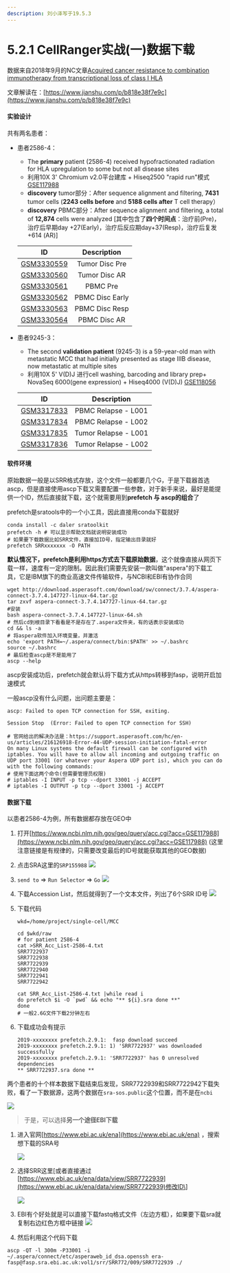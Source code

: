 ```yaml
---
description: 刘小泽写于19.5.3
---
```


# 5.2.1 CellRanger实战\(一\)数据下载

数据来自2018年9月的NC文章[Acquired cancer resistance to combination immunotherapy from transcriptional loss of class I HLA](https://www.nature.com/articles/s41467-018-06300-3)

文章解读在：[https://www.jianshu.com/p/b818e38f7e9c](https://www.jianshu.com/p/b818e38f7e9c)

#### 实验设计

共有两名患者：

* 患者2586-4：

  * The **primary** patient \(2586-4\) received hypofractionated radiation for HLA upregulation to some but not all disease sites
  * 利用10X 3' Chromium v2.0平台建库 + Hiseq2500 "rapid run"模式 [GSE117988](https://www.ncbi.nlm.nih.gov/geo/query/acc.cgi?acc=GSE117988)
  * **discovery** tumor部分：After sequence alignment and filtering, **7431** tumor cells \(**2243 cells before** and **5188 cells after** T cell therapy）
  * **discovery** PBMC部分：After sequence alignment and filtering, a total of **12,874** cells were analyzed \[其中包含了**四个时间点**：治疗前\(Pre\)，治疗后早期day +27\(Early\)，治疗后反应期day+37\(Resp\)，治疗后复发+614 \(AR\)\]

  | ID | Description |
  | :---: | :---: |
  | [GSM3330559](https://www.ncbi.nlm.nih.gov/geo/query/acc.cgi?acc=GSM3330559) | Tumor Disc Pre |
  | [GSM3330560](https://www.ncbi.nlm.nih.gov/geo/query/acc.cgi?acc=GSM3330560) | Tumor Disc AR |
  | [GSM3330561](https://www.ncbi.nlm.nih.gov/geo/query/acc.cgi?acc=GSM3330561) | PBMC Pre |
  | [GSM3330562](https://www.ncbi.nlm.nih.gov/geo/query/acc.cgi?acc=GSM3330562) | PBMC Disc Early |
  | [GSM3330563](https://www.ncbi.nlm.nih.gov/geo/query/acc.cgi?acc=GSM3330563) | PBMC Disc Resp |
  | [GSM3330564](https://www.ncbi.nlm.nih.gov/geo/query/acc.cgi?acc=GSM3330564) | PBMC Disc AR |

* 患者9245-3：

  * The second **validation patient** \(9245-3\) is a 59-year-old man with metastatic MCC that had initially presented as stage IIIB disease, now metastatic at multiple sites
  * 利用10X 5' V\(D\)J 进行cell washing, barcoding and library prep+ NovaSeq 6000\(gene expression\) + Hiseq4000 \(V\(D\)J\)  [GSE118056](https://www.ncbi.nlm.nih.gov/geo/query/acc.cgi?acc=GSE118056) 

  | ID | Description |
  | :---: | :---: |
  | [GSM3317833](https://www.ncbi.nlm.nih.gov/geo/query/acc.cgi?acc=GSM3317833) | PBMC Relapse - L001 |
  | [GSM3317834](https://www.ncbi.nlm.nih.gov/geo/query/acc.cgi?acc=GSM3317834) | PBMC Relapse - L002 |
  | [GSM3317835](https://www.ncbi.nlm.nih.gov/geo/query/acc.cgi?acc=GSM3317835) | Tumor Relapse - L001 |
  | [GSM3317836](https://www.ncbi.nlm.nih.gov/geo/query/acc.cgi?acc=GSM3317836) | Tumor Relapse - L002 |

#### 软件环境

原始数据一般是以SRR格式存放，这个文件一般都要几个G，于是下载器首选ascp，但是直接使用ascp下载又需要配置一些参数，对于新手来说，最好是能提供一个ID，然后直接就下载，这个就需要用到**prefetch 与 ascp的组合**了

prefetch是sratools中的一个小工具，因此直接用conda下载就好

```text
conda install -c daler sratoolkit
prefetch -h # 可以显示帮助文档就说明安装成功
# 如果要下载数据比如SRR文件，直接加ID号，指定输出目录就好
prefetch SRRxxxxxxx -O PATH
```

**默认情况下，prefetch是利用https方式去下载原始数据**，这个就像直接从网页下载一样，速度有一定的限制。因此我们需要先安装一款叫做"aspera"的下载工具，它是IBM旗下的商业高速文件传输软件，与NCBI和EBI有协作合同

```text
wget http://download.asperasoft.com/download/sw/connect/3.7.4/aspera-connect-3.7.4.147727-linux-64.tar.gz
tar zxvf aspera-connect-3.7.4.147727-linux-64.tar.gz
#安装
bash aspera-connect-3.7.4.147727-linux-64.sh
# 然后cd到根目录下看看是不是存在了.aspera文件夹，有的话表示安装成功
cd && ls -a
# 将aspera软件加入环境变量，并激活
echo 'export PATH=~/.aspera/connect/bin:$PATH' >> ~/.bashrc
source ~/.bashrc
# 最后检查ascp是不是能用了
ascp --help
```

ascp安装成功后，prefetch就会默认将下载方式从https转移到fasp，说明开启加速模式

一般ascp没有什么问题，出问题主要是：

```text
ascp: Failed to open TCP connection for SSH, exiting.

Session Stop  (Error: Failed to open TCP connection for SSH)

# 官网给出的解决办法是：https://support.asperasoft.com/hc/en-us/articles/216126918-Error-44-UDP-session-initiation-fatal-error
On many Linux systems the default firewall can be configured with iptables. You will have to allow all incoming and outgoing traffic on UDP port 33001 (or whatever your Aspera UDP port is), which you can do with the following commands:
# 使用下面这两个命令(但需要管理员权限)
# iptables -I INPUT -p tcp --dport 33001 -j ACCEPT
# iptables -I OUTPUT -p tcp --dport 33001 -j ACCEPT
```

#### 数据下载

以患者2586-4为例，所有数据都存放在GEO中

1. 打开[https://www.ncbi.nlm.nih.gov/geo/query/acc.cgi?acc=GSE117988](https://www.ncbi.nlm.nih.gov/geo/query/acc.cgi?acc=GSE117988) \(这里注意链接是有规律的，只需要改变最后的ID号就能获取其他的GEO数据\)
2. 点击SRA这里的`SRP155988` ![](https://jieandze1314-1255603621.cos.ap-guangzhou.myqcloud.com/blog/2019-09-19-071912.png)
3. `send to` =&gt; `Run Selector` =&gt; `Go` ![](https://jieandze1314-1255603621.cos.ap-guangzhou.myqcloud.com/blog/2019-09-19-071927.png)
4. 下载Accession List，然后就得到了一个文本文件，列出了6个SRR ID号 ![](https://jieandze1314-1255603621.cos.ap-guangzhou.myqcloud.com/blog/2019-09-19-071939.png)
5. 下载代码

   ```text
   wkd=/home/project/single-cell/MCC

   cd $wkd/raw
   # for patient 2586-4
   cat >SRR_Acc_List-2586-4.txt
   SRR7722937
   SRR7722938
   SRR7722939
   SRR7722940
   SRR7722941
   SRR7722942

   cat SRR_Acc_List-2586-4.txt |while read i
   do prefetch $i -O `pwd` && echo "** ${i}.sra done **"
   done
   # 一般2.6G文件下载2分钟左右
   ```

6. 下载成功会有提示

   ```text
   2019-xxxxxxxx prefetch.2.9.1:  fasp download succeed
   2019-xxxxxxxx prefetch.2.9.1: 1) 'SRR7722937' was downloaded successfully
   2019-xxxxxxxx prefetch.2.9.1: 'SRR7722937' has 0 unresolved dependencies
   ** SRR7722937.sra done **
   ```

两个患者的十个样本数据下载结束后发现，SRR7722939和SRR7722942下载失败，看了一下数据源，这两个数据在`sra-sos.public`这个位置，而不是在`ncbi`

![](https://jieandze1314-1255603621.cos.ap-guangzhou.myqcloud.com/blog/2019-09-19-071954.png)

> 于是，可以选择**另一个途径EBI下载**

1. 进入官网[https://www.ebi.ac.uk/ena](https://www.ebi.ac.uk/ena) ，搜索想下载的SRA号

   ![](https://jieandze1314-1255603621.cos.ap-guangzhou.myqcloud.com/blog/2019-09-19-072006.png)

2. 选择SRR这里\[或者直接通过[https://www.ebi.ac.uk/ena/data/view/SRR7722939](https://www.ebi.ac.uk/ena/data/view/SRR7722939)修改ID\]

   ![](https://jieandze1314-1255603621.cos.ap-guangzhou.myqcloud.com/blog/2019-09-19-072017.png)

3. EBI有个好处就是可以直接下载fastq格式文件（左边方框），如果要下载sra就复制右边红色方框中链接 ![](https://jieandze1314-1255603621.cos.ap-guangzhou.myqcloud.com/blog/2019-09-19-072027.png)
4. 然后利用这个代码下载

```text
ascp -QT -l 300m -P33001 -i ~/.aspera/connect/etc/asperaweb_id_dsa.openssh era-fasp@fasp.sra.ebi.ac.uk:vol1/srr/SRR772/009/SRR7722939 ./
```

